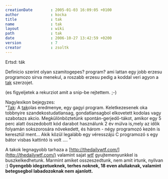 ```yaml
---
creationDate        : 2005-01-03 16:09:05 +0100 
author              : kocka 
title               : tak 
name                : tak 
layout              : wiki 
path                : tak 
date                : 2006-10-27 13:42:59 +0200 
version             : 7 
creator             : zsoltk 
---
```

Ertsd: ták

Definicio szerint olyan szamitogepes? program? ami lattan egy jobb erzesu programozo sirva menekul, a roszabb erzesu pedig a koddal veri agyon a [tak](tak.html) szerzojet.

(es figyeljetek a rekurziot amit a snip-be rejtettem. ;-)

Nagylexikon bejegyzes:<br/>
"[Tak](tak.html): A [tak](tak.html)olas eredmenye, egy gagyi program. Keletkezesenek oka tobbnyire szandekostudatlansag, gondatlansagbol elkovetett kodolas vagy szabotazs akcio.
Megkülönböztetünk spontán-gerjedő-tákot, amikor egy 5 perc alatt összedobott kód darabot használunk 2 év múlva is,mely az idők folyamán sokszorosára növekedett, és három - négy programozó kezén is keresztül ment... Akik közül legalább egy véresszájú C programozó s egy bátor visbas kattintó is volt .... 
"

A takok legnagyobb tarhaza a [http://thedailywtf.com/](http://thedailywtf.com/) valamint sajat [wtf](WTF.html) gyujtemenyunkkel is buszkelkedhetunk. Marmint amiket osszeszedtunk, nem amit irtunk, nyilvan :) __Gyengebb idegzetueknek, terhes noknek, 18 even aluliaknak, valamint betegsegbol labadozoknak nem ajanlott.__


